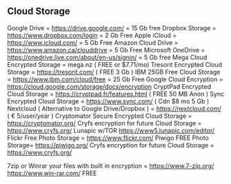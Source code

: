 ## Cloud Storage

Google Drive = https://drive.google.com/ = 15 Gb free
Dropbox Storage = https://www.dropbox.com/login = 2 Gb Free
Apple iCloud = https://www.icloud.com/ = 5 Gb Free
Amazon Cloud Drive = https://www.amazon.ca/clouddrive = 5 Gb Free
Microsoft OneDrive = https://onedrive.live.com/about/en-us/signin/ = 5 Gb free
Mega Cloud Encrypted Storage = mega.nz ( FREE or $7.71/mo)
Tresorit Encrypted Cloud Storage = https://tresorit.com/ ( FREE 3 Gb )
IBM 25GB Free Cloud Storage = https://www.ibm.com/cloud/free = 25 Gb Free
Google Cloud Encryption = https://cloud.google.com/storage/docs/encryption
CryptPad Encrypted Cloud Storage = https://cryptpad.fr/features.html ( FREE 50 MB Anon )
Sync Encrypted Cloud Storage = https://www.sync.com/ ( Cdn $8 mo 5 Gb )
Nextcloud ( Alternative to Google Drive/Dropbox ) = https://nextcloud.com/ ( € 5/user/year )
Cryptomator Secure Encrypted Cloud Storage = https://cryptomator.org/
Cryfs encryption for future Cloud Storage = https://www.cryfs.org/
Lunapic w/TOR https://www5.lunapic.com/editor/
Flickr Free Photo Storage = https://www.flickr.com/
Piwigo FREE Photo Storage= https://piwigo.org/
Cryfs encryption for future Cloud Storage = https://www.cryfs.org/

7zip or Winrar your files with built in encryption = https://www.7-zip.org/ https://www.win-rar.com/ FREE
